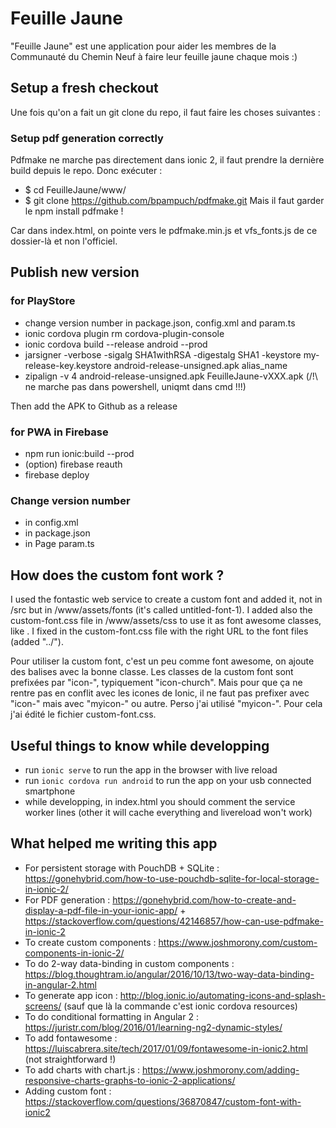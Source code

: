 # Feuille Jaune

"Feuille Jaune" est une application pour aider les membres de la Communauté du Chemin Neuf à faire leur feuille jaune chaque mois :)

## Setup a fresh checkout

Une fois qu'on a fait un git clone du repo, il faut faire les choses suivantes :

### Setup pdf generation correctly

Pdfmake ne marche pas directement dans ionic 2, il faut prendre la dernière build depuis le repo. Donc exécuter :
* $ cd  FeuilleJaune/www/
* $ git clone https://github.com/bpampuch/pdfmake.git
Mais il faut garder le npm install pdfmake !

Car dans index.html, on pointe vers le pdfmake.min.js et vfs_fonts.js de ce dossier-là et non l'officiel.

## Publish new version

### for PlayStore
* change version number in package.json, config.xml and param.ts
* ionic cordova plugin rm cordova-plugin-console
* ionic cordova build --release android --prod
* jarsigner -verbose -sigalg SHA1withRSA -digestalg SHA1 -keystore my-release-key.keystore android-release-unsigned.apk alias_name
* zipalign -v 4 android-release-unsigned.apk FeuilleJaune-vXXX.apk (/!\ ne marche pas dans powershell, uniqmt dans cmd !!!)

Then add the APK to Github as a release

### for PWA in Firebase
* npm run ionic:build --prod
* (option) firebase reauth
* firebase deploy

### Change version number
* in config.xml
* in package.json
* in Page param.ts

## How does the custom font work ?

I used the fontastic web service to create a custom font and added it, not in /src but in /www/assets/fonts (it's called untitled-font-1). I added also the custom-font.css file in /www/assets/css to use it as font awesome classes, like <span class="my-icon"></span>. I fixed in the custom-font.css file with the right URL to the font files (added "../").

Pour utiliser la custom font, c'est un peu comme font awesome, on ajoute des balises <i></i> avec la bonne classe. Les classes de la custom font sont prefixées par "icon-", typiquement "icon-church". Mais pour que ça ne rentre pas en conflit avec les icones de Ionic, il ne faut pas prefixer avec "icon-" mais avec "myicon-" ou autre. Perso j'ai utilisé "myicon-". Pour cela j'ai édité le fichier custom-font.css.

## Useful things to know while developping

* run `ionic serve` to run the app in the browser with live reload
* run `ionic cordova run android` to run the app on your usb connected smartphone
* while developping, in index.html you should comment the service worker lines (other it will cache everything and livereload won't work)

## What helped me writing this app

* For persistent storage with PouchDB + SQLite : https://gonehybrid.com/how-to-use-pouchdb-sqlite-for-local-storage-in-ionic-2/
* For PDF generation : https://gonehybrid.com/how-to-create-and-display-a-pdf-file-in-your-ionic-app/ + https://stackoverflow.com/questions/42146857/how-can-use-pdfmake-in-ionic-2
* To create custom components : https://www.joshmorony.com/custom-components-in-ionic-2/
* To do 2-way data-binding in custom components : https://blog.thoughtram.io/angular/2016/10/13/two-way-data-binding-in-angular-2.html
* To generate app icon : http://blog.ionic.io/automating-icons-and-splash-screens/ (sauf que là la commande c'est ionic cordova resources)
* To do conditional formatting in Angular 2 : https://juristr.com/blog/2016/01/learning-ng2-dynamic-styles/
* To add fontawesome : https://luiscabrera.site/tech/2017/01/09/fontawesome-in-ionic2.html (not straightforward !)
* To add charts with chart.js : https://www.joshmorony.com/adding-responsive-charts-graphs-to-ionic-2-applications/
* Adding custom font : https://stackoverflow.com/questions/36870847/custom-font-with-ionic2

